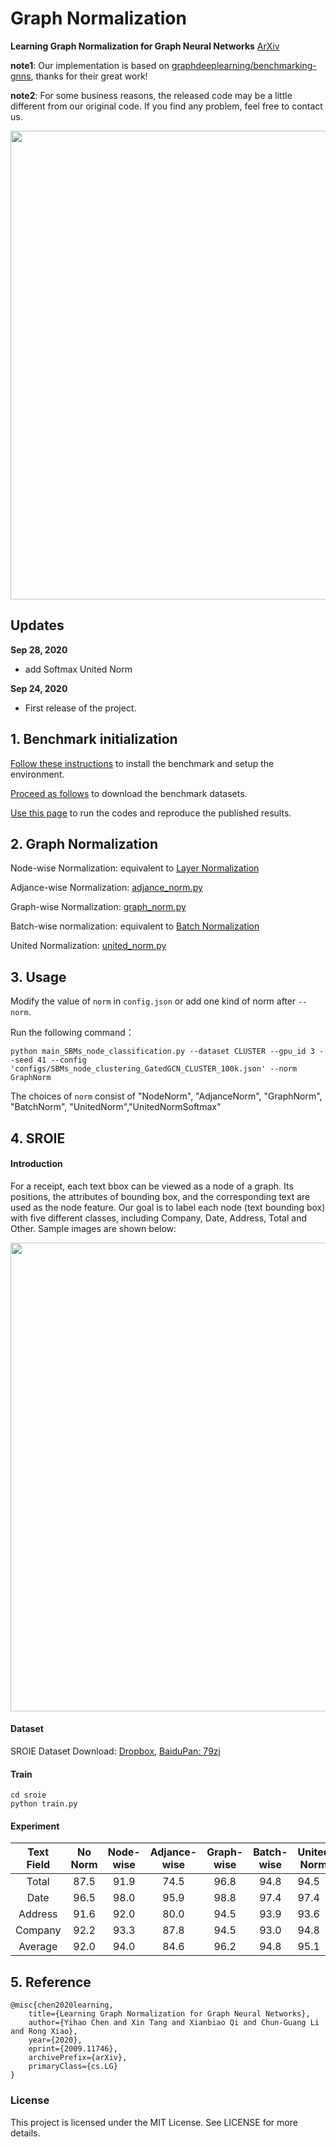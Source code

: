 # Graph Normalization

**Learning Graph Normalization for Graph Neural Networks** [ArXiv](https://arxiv.org/abs/2009.11746.pdf)

**note1**: Our implementation is based on [graphdeeplearning/benchmarking-gnns](https://github.com/graphdeeplearning/benchmarking-gnns), thanks for their great work! 

**note2**: For some business reasons, the released code may be a little different from our original code. If you find any problem, feel free to contact us.

<img src="./docs/graph_norm.png" align="center" width="750"/>

## Updates

**Sep 28, 2020**

- add Softmax United Norm

**Sep 24, 2020**

- First release of the project.

## 1. Benchmark initialization

[Follow these instructions](https://github.com/cyh1112/GraphNormalization/blob/master/docs/01_benchmark_installation.md) to install the benchmark and setup the environment.

[Proceed as follows](https://github.com/cyh1112/GraphNormalization/blob/master/docs/02_download_datasets.md) to download the benchmark datasets.

[Use this page](https://github.com/cyh1112/GraphNormalization/blob/master/docs/03_run_codes.md) to run the codes and reproduce the published results.

## 2. Graph Normalization

Node-wise Normalization: equivalent to [Layer Normalization](https://arxiv.org/pdf/1607.06450.pdf)

Adjance-wise Normalization: [adjance_norm.py](https://github.com/cyh1112/GraphNormalization/blob/master/norm/adjance_norm.py)

Graph-wise Normalization: [graph_norm.py](https://github.com/cyh1112/GraphNormalization/blob/master/norm/graph_norm.py)

Batch-wise normalization: equivalent to [Batch Normalization](https://arxiv.org/pdf/1502.03167.pdf)

United Normalization:  [united_norm.py](https://github.com/cyh1112/GraphNormalization/blob/master/norm/united_norm_common.py)

## 3. Usage

Modify the value of  `norm` in `config.json` or add one kind of norm after `--norm`. 

Run the following command：

```shell
python main_SBMs_node_classification.py --dataset CLUSTER --gpu_id 3 --seed 41 --config 
'configs/SBMs_node_clustering_GatedGCN_CLUSTER_100k.json' --norm GraphNorm
```

The choices of `norm` consist of "NodeNorm", "AdjanceNorm", "GraphNorm", "BatchNorm", "UnitedNorm","UnitedNormSoftmax"

## 4. SROIE

#### Introduction

For a receipt, each text bbox can be viewed as a node of a graph. Its positions, the attributes of bounding box, and the corresponding text are used as the node feature. Our goal is to label each node (text bounding box) with five different classes, including Company, Date, Address, Total and Other. Sample images are shown below:

<img src="./docs/sroie.png" width="750"/>

#### Dataset

SROIE Dataset Download: [Dropbox](https://www.dropbox.com/s/v1aywni6ch135nb/sroie.tar.gz?dl=0), [BaiduPan: 79zj](https://pan.baidu.com/s/1bGV5wshK2ixFdlDolTzBkA)

#### Train

```shell
cd sroie
python train.py
```

#### Experiment

| Text Field | No Norm | Node-wise | Adjance-wise | Graph-wise | Batch-wise | United Norm |
| :--------: | :-----: | :-------: | :----------: | :--------: | :--------: | ----------- |
|   Total    |  87.5   |   91.9    |     74.5     |    96.8    |    94.8    | 94.5        |
|    Date    |  96.5   |   98.0    |     95.9     |    98.8    |    97.4    | 97.4        |
|  Address   |  91.6   |   92.0    |     80.0     |    94.5    |    93.9    | 93.6        |
|  Company   |  92.2   |   93.3    |     87.8     |    94.5    |    93.0    | 94.8        |
|  Average   |  92.0   |   94.0    |     84.6     |    96.2    |    94.8    | 95.1        |

## 5. Reference

```
@misc{chen2020learning,
    title={Learning Graph Normalization for Graph Neural Networks},
    author={Yihao Chen and Xin Tang and Xianbiao Qi and Chun-Guang Li and Rong Xiao},
    year={2020},
    eprint={2009.11746},
    archivePrefix={arXiv},
    primaryClass={cs.LG}
}
```

### License

This project is licensed under the MIT License. See LICENSE for more details.

